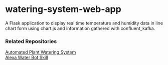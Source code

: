 # watering-system-web-app
A Flask application to display real time temperature and humidity data in line chart form using chart.js and information gathered with confluent_kafka.

### Related Repositories
[Automated Plant Watering System](https://github.com/Bobbins228/automated-iot-watering-system)<br> 
[Alexa Water Bot Skill](https://github.com/Bobbins228/alexa-watering-bot-skill)
